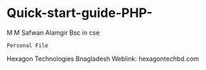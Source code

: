 # Quick-start-guide-PHP-

M M Safwan Alamgir 
       Bsc in cse
       
    Personal File
       
Hexagon Technologies Bnagladesh
Weblink: hexagontechbd.com

